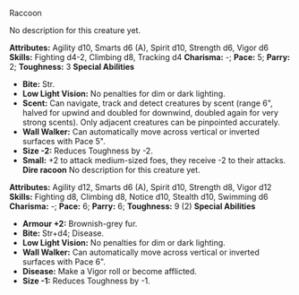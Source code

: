 Raccoon

No description for this creature yet.

**Attributes:** Agility d10, Smarts d6 (A), Spirit d10, Strength d6,
Vigor d6
**Skills:** Fighting d4-2, Climbing d8, Tracking d4
**Charisma:** -; **Pace:** 5; **Parry:** 2; **Toughness:** 3
**Special Abilities**
- **Bite:** Str.
- **Low Light Vision:** No penalties for dim or dark lighting.
- **Scent:** Can navigate, track and detect creatures by scent (range
6", halved for upwind and doubled for downwind, doubled again for very
strong scents). Only adjacent creatures can be pinpointed accurately.
- **Wall Walker:** Can automatically move across vertical or inverted
surfaces with Pace 5".
- **Size -2:** Reduces Toughness by -2.
- **Small:** +2 to attack medium-sized foes, they receive -2 to their
attacks.
**Dire racoon**
No description for this creature yet.

**Attributes:** Agility d12, Smarts d6 (A), Spirit d10, Strength d8,
Vigor d12
**Skills:** Fighting d8, Climbing d8, Notice d10, Stealth d10, Swimming
d6
**Charisma:** -; **Pace:** 6; **Parry:** 6; **Toughness:** 9 (2)
**Special Abilities**
- **Armour +2:** Brownish-grey fur.
- **Bite:** Str+d4; Disease.
- **Low Light Vision:** No penalties for dim or dark lighting.
- **Wall Walker:** Can automatically move across vertical or inverted
surfaces with Pace 6".
- **Disease:** Make a Vigor roll or become afflicted.
- **Size -1:** Reduces Toughness by -1.

